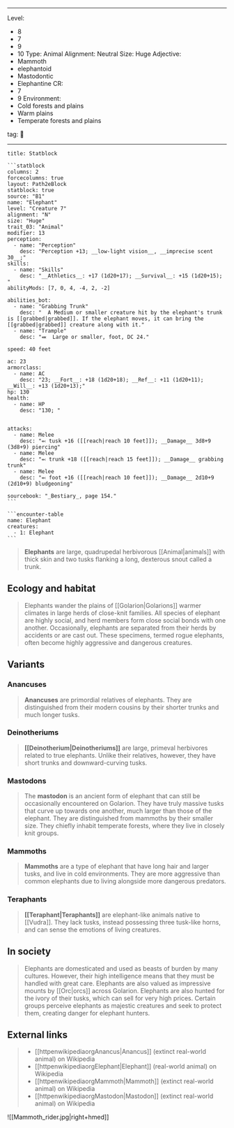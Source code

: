 
---

Level:
- 8
- 7
- 9
- 10
Type: Animal
Alignment: Neutral
Size: Huge
Adjective:
- Mammoth
- elephantoid
- Mastodontic
- Elephantine
CR:
- 7
- 9
Environment:
- Cold forests and plains
- Warm plains
- Temperate forests and plains

tag: 👹

---


````ad-info
title: Statblock

```statblock
columns: 2
forcecolumns: true
layout: Path2eBlock
statblock: true
source: "B1"
name: "Elephant"
level: "Creature 7"
alignment: "N"
size: "Huge"
trait_03: "Animal"
modifier: 13
perception:
  - name: "Perception"
    desc: "Perception +13; __low-light vision__, __imprecise scent 30__;"
skills:
  - name: "Skills"
    desc: "__Athletics__: +17 (1d20+17); __Survival__: +15 (1d20+15); "
abilityMods: [7, 0, 4, -4, 2, -2]

abilities_bot:
  - name: "Grabbing Trunk"
    desc: "  A Medium or smaller creature hit by the elephant's trunk is [[grabbed|grabbed]]. If the elephant moves, it can bring the [[grabbed|grabbed]] creature along with it."
  - name: "Trample"
    desc: "⬽  Large or smaller, foot, DC 24."

speed: 40 feet

ac: 23
armorclass:
  - name: AC
    desc: "23; __Fort__: +18 (1d20+18); __Ref__: +11 (1d20+11); __Will__: +13 (1d20+13);"
hp: 130
health:
  - name: HP
    desc: "130; "


attacks:
  - name: Melee
    desc: "⬻ tusk +16 ([[reach|reach 10 feet]]); __Damage__ 3d8+9 (3d8+9) piercing"
  - name: Melee
    desc: "⬻ trunk +18 ([[reach|reach 15 feet]]); __Damage__ grabbing trunk"
  - name: Melee
    desc: "⬻ foot +16 ([[reach|reach 10 feet]]); __Damage__ 2d10+9 (2d10+9) bludgeoning"

sourcebook: "_Bestiary_, page 154."
```

```encounter-table
name: Elephant
creatures:
  - 1: Elephant
```

````



> **Elephants** are large, quadrupedal herbivorous [[Animal|animals]] with thick skin and two tusks flanking a long, dexterous snout called a trunk.



## Ecology and habitat

> Elephants wander the plains of [[Golarion|Golarions]] warmer climates in large herds of close-knit families. All species of elephant are highly social, and herd members form close social bonds with one another. Occasionally, elephants are separated from their herds by accidents or are cast out. These specimens, termed rogue elephants, often become highly aggressive and dangerous creatures.


## Variants


### Anancuses

> **Anancuses** are primordial relatives of elephants. They are distinguished from their modern cousins by their shorter trunks and much longer tusks.


### Deinotheriums

> **[[Deinotherium|Deinotheriums]]** are large, primeval herbivores related to true elephants. Unlike their relatives, however, they have short trunks and downward-curving tusks.


### Mastodons

> The **mastodon** is an ancient form of elephant that can still be occasionally encountered on Golarion. They have truly massive tusks that curve up towards one another, much larger than those of the elephant. They are distinguished from mammoths by their smaller size. They chiefly inhabit temperate forests, where they live in closely knit groups.


### Mammoths

> **Mammoths** are a type of elephant that have long hair and larger tusks, and live in cold environments. They are more aggressive than common elephants due to living alongside more dangerous predators.


### Teraphants

> **[[Teraphant|Teraphants]]** are elephant-like animals native to [[Vudra]]. They lack tusks, instead possessing three tusk-like horns, and can sense the emotions of living creatures.


## In society

> Elephants are domesticated and used as beasts of burden by many cultures. However, their high intelligence means that they must be handled with great care. Elephants are also valued as impressive mounts by [[Orc|orcs]] across Golarion.
> Elephants are also hunted for the ivory of their tusks, which can sell for very high prices. Certain groups perceive elephants as majestic creatures and seek to protect them, creating danger for elephant hunters.




## External links

> - [[httpenwikipediaorgAnancus|Anancus]] (extinct real-world animal) on Wikipedia
> - [[httpenwikipediaorgElephant|Elephant]] (real-world animal) on Wikipedia
> - [[httpenwikipediaorgMammoth|Mammoth]] (extinct real-world animal) on Wikipedia
> - [[httpenwikipediaorgMastodon|Mastodon]] (extinct real-world animal) on Wikipedia





![[Mammoth_rider.jpg|right+hmed]]

